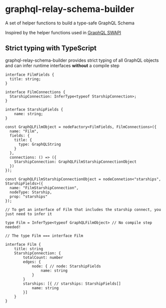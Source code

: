 # graphql-relay-schema-builder

A set of helper functions to build a type-safe GraphQL Schema

Inspired by the helper functions used in [GraphQL SWAPI](https://github.com/graphql/swapi-graphql)

## Strict typing with TypeScript

graphql-relay-schema-builder provides strict typing of all GraphQL objects and can infer runtime interfaces **without** a compile step

```
interface FilmFields {
  title: string;
}

interface FilmConnections {
  StarshipConnection: InferType<typeof StarshipConnection>;
}

interface StarshipFields {
	name: string;
}

const GraphQLFilmObject = nodeFactory<FilmFields, FilmConnections>({
  name: "Film",
  fields: {
    title: {
      type: GraphQLString
    }
  },
  connections: () => ({
    StarshipConnection: GraphQLFilmStarshipConnectionObject
  })
});

const GraphQLFilmStarshipConnectionObject = nodeConnetion<"starships", StarshipFields>({
  name: "FilmStarshipConnection",
  nodeType: Starship,
  prop: "starships"
});

// To get an interface of Film that includes the starship connect, you just need to infer it

type Film = InferType<typeof GraphQLFilmObject> // No compile step needed!

// The type Film === interface Film

interface Film {
	title: string
	StarshipConnection: {
		totalCount: number
		edges: {
			node: { // node: StarshipFields
				name: string
			}
		}
		starships: [{ // starships: StarshipFields[] 
			name: string
		}]
	}
}
```


